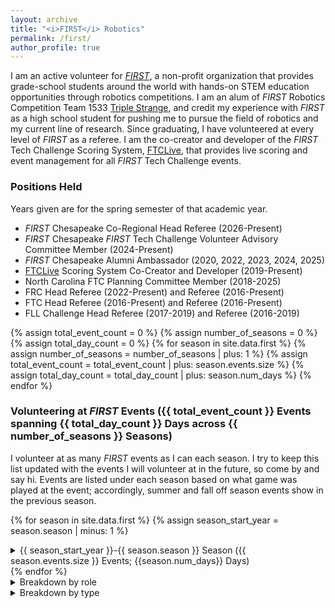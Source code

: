 ```yaml
---
layout: archive
title: "<i>FIRST</i> Robotics"
permalink: /first/
author_profile: true
---
```


I am an active volunteer for [*FIRST*](https://www.firstinspires.org/), a non-profit organization that provides grade-school students around the world with hands-on STEM education opportunities through robotics competitions. I am an alum of *FIRST* Robotics Competition Team 1533 [Triple Strange](https://ecgrobotics.org/), and credit my experience with *FIRST* as a high school student for pushing me to pursue the field of robotics and my current line of research. Since graduating, I have volunteered at every level of *FIRST* as a referee. I am the co-creator and developer of the *FIRST* Tech Challenge Scoring System, [FTCLive](https://github.com/FIRST-Tech-Challenge/scorekeeper), that provides live scoring and event management for all *FIRST* Tech Challenge events.

### Positions Held
Years given are for the spring semester of that academic year.
* *FIRST* Chesapeake Co-Regional Head Referee (2026-Present)
* *FIRST* Chesapeake *FIRST* Tech Challenge Volunteer Advisory Committee Member (2024-Present) 
* *FIRST* Chesapeake Alumni Ambassador (2020, 2022, 2023, 2024, 2025)
* [FTCLive](https://github.com/FIRST-Tech-Challenge/scorekeeper) Scoring System Co-Creator and Developer (2019-Present)
* North Carolina FTC Planning Committee Member (2018-2025)
* FRC Head Referee (2022-Present) and Referee (2016-Present)
* FTC Head Referee (2016-Present) and Referee (2016-Present)
* FLL Challenge Head Referee (2017-2019) and Referee (2016-2019)


{% assign total_event_count = 0 %}
{% assign number_of_seasons = 0 %}
{% assign total_day_count = 0 %}
{% for season in site.data.first %}
{% assign number_of_seasons = number_of_seasons | plus: 1 %}
{% assign total_event_count = total_event_count | plus: season.events.size %}
{% assign total_day_count = total_day_count | plus: season.num_days %}
{% endfor %}
### Volunteering at *FIRST* Events ({{ total_event_count }} Events spanning {{ total_day_count }} Days across {{ number_of_seasons }} Seasons)
I volunteer at as many *FIRST* events as I can each season. I try to keep this list updated with the events I will volunteer at in the future, so come by and say hi. Events are listed under each season based on what game was played at the event; accordingly, summer and fall off season events show in the previous season.

{% for season in site.data.first %}
{% assign season_start_year = season.season | minus: 1 %}
  <details>
  <summary>{{ season_start_year }}-{{ season.season }} Season ({{ season.events.size }} Events; {{season.num_days}} Days)</summary>
  <table>
  <tr><th>Event Date</th><th style="text-align: center">Program</th><th>Event</th><th>Role(s)</th></tr>
  {% for event in season.events %}
    <tr>
    <td>{{ event.event_start }}
    {% if event.event_start != event.event_end %}
    - {{ event.event_end }}
    {% endif %}
    </td>
    <td style="text-align: center"><span class="program-pill {{ event.program }}"> {{ event.program }} </span>
    </td>
    <td>{{ event.event }}</td>
    <td>{% for role in event.roles %}{{ role }}{% if forloop.last %}{% else %}, {% endif %}{% endfor %}</td>
  </tr>
  {% endfor %}
  </table>
  </details>
{% endfor %}

<br>
<details>
<summary>Breakdown by role</summary>
<table>
<tr><th style="text-align: center">Program</th><th>Role</th><th>Quantity</th></tr>
{% for item in site.data.first_by_role %}
    <tr>
        <td style="text-align: center"><span class="program-pill {{ item.program }}"> {{ item.program }} </span>
        </td>
        <td>{{ item.role }}</td>
        <td>{{ item.count }}</td>
    </tr>
{% endfor %}
</table>
</details>
<details>
<summary>Breakdown by type</summary>
<table>
<tr><th style="text-align: center">Program</th><th>Role</th><th>Quantity</th></tr>
{% for item in site.data.first_by_role_type %}
    <tr>
        <td style="text-align: center"><span class="program-pill {{ item.program }}"> {{ item.program }} </span>
        </td>
        <td>{{ item.role }}</td>
        <td>{{ item.count }}</td>
    </tr>
{% endfor %}
</table>
</details>